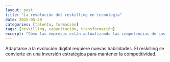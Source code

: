```yaml
---
layout: post
title: "La revolución del reskilling en tecnología"
date: 2025-05-20
categories: [talento, formación]
tags: [reskilling, capacitación, transformación]
excerpt: "Cómo las empresas están actualizando las competencias de sus empleados frente a los nuevos desafíos tecnológicos."
---
```


Adaptarse a la evolución digital requiere nuevas habilidades. El reskilling se convierte en una inversión estratégica para mantener la competitividad.

<!-- Desarrollo del artículo -->
